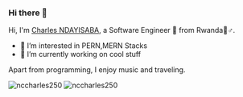 
### Hi there 👋

Hi, I'm [Charles NDAYISABA](https://nccharles.site), a Software Engineer 🚀 from Rwanda🏽‍♂️.
- 👀 I’m interested in PERN,MERN Stacks
- 🌱 I’m currently working on cool stuff

Apart from programming, I enjoy music and traveling.

<img src="https://github-readme-stats.vercel.app/api?username=nccharles250&show_icons=true&theme=gotham" alt="nccharles250" />

<img src="https://github-readme-stats.vercel.app/api/top-langs/?username=nccharles250&show_icons=true&theme=gotham&layout=compact" alt="nccharles250" />
